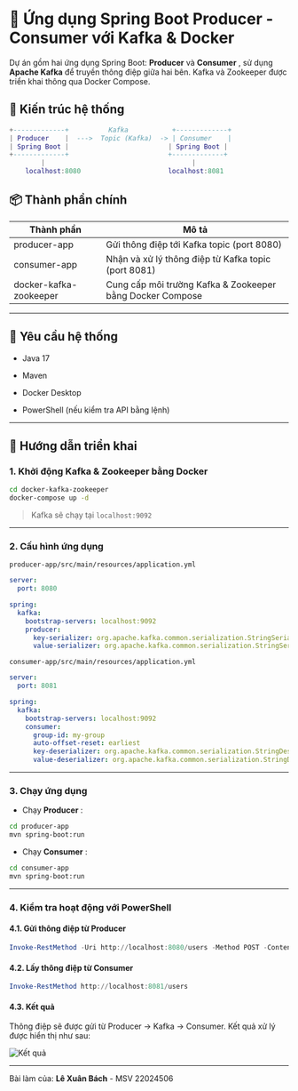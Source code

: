 # 🚀 Ứng dụng Spring Boot Producer - Consumer với Kafka & Docker 

Dự án gồm hai ứng dụng Spring Boot: **Producer**  và **Consumer** , sử dụng **Apache Kafka**  để truyền thông điệp giữa hai bên. Kafka và Zookeeper được triển khai thông qua Docker Compose.

## 🧩 Kiến trúc hệ thống 



```lua
+-------------+          Kafka           +-------------+
| Producer    |  --->  Topic (Kafka)  -> | Consumer    |
| Spring Boot |                         | Spring Boot |
+-------------+                         +-------------+
        |                                     |
    localhost:8080                      localhost:8081
```


## 📦 Thành phần chính 

| Thành phần | Mô tả | 
| --- | --- | 
| producer-app | Gửi thông điệp tới Kafka topic (port 8080) | 
| consumer-app | Nhận và xử lý thông điệp từ Kafka topic (port 8081) | 
| docker-kafka-zookeeper | Cung cấp môi trường Kafka & Zookeeper bằng Docker Compose | 



---



## 🔧 Yêu cầu hệ thống 

 
- Java 17
 
- Maven
 
- Docker Desktop
 
- PowerShell (nếu kiểm tra API bằng lệnh)



---



## 🚀 Hướng dẫn triển khai 


### 1. Khởi động Kafka & Zookeeper bằng Docker 



```bash
cd docker-kafka-zookeeper
docker-compose up -d
```


> Kafka sẽ chạy tại `localhost:9092`



---



### 2. Cấu hình ứng dụng 

`producer-app/src/main/resources/application.yml`


```yaml
server:
  port: 8080

spring:
  kafka:
    bootstrap-servers: localhost:9092
    producer:
      key-serializer: org.apache.kafka.common.serialization.StringSerializer
      value-serializer: org.apache.kafka.common.serialization.StringSerializer
```

`consumer-app/src/main/resources/application.yml`


```yaml
server:
  port: 8081

spring:
  kafka:
    bootstrap-servers: localhost:9092
    consumer:
      group-id: my-group
      auto-offset-reset: earliest
      key-deserializer: org.apache.kafka.common.serialization.StringDeserializer
      value-deserializer: org.apache.kafka.common.serialization.StringDeserializer
```



---



### 3. Chạy ứng dụng 

 
- Chạy **Producer** :



```bash
cd producer-app
mvn spring-boot:run
```

 
- Chạy **Consumer** :



```bash
cd consumer-app
mvn spring-boot:run
```



---



### 4. Kiểm tra hoạt động với PowerShell 


#### 4.1. Gửi thông điệp từ Producer 



```powershell
Invoke-RestMethod -Uri http://localhost:8080/users -Method POST -ContentType "application/json" -Body '{"name":"Alice","age":25}'
```


#### 4.2. Lấy thông điệp từ Consumer 



```powershell
Invoke-RestMethod http://localhost:8081/users
```


#### 4.3. Kết quả 


Thông điệp sẽ được gửi từ Producer → Kafka → Consumer. Kết quả xử lý được hiển thị như sau:

![Kết quả](/img/1.png) 



---

Bài làm của: **Lê Xuân Bách** - MSV 22024506

